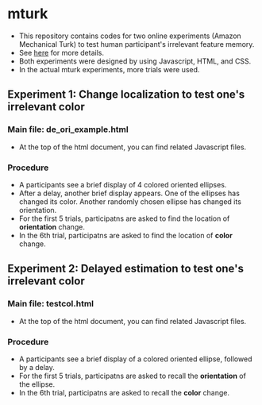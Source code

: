 # mturk
- This repository contains codes for two online experiments (Amazon Mechanical Turk) to test human participant's irrelevant feature memory.
- See [here](http://www.hongsup.com/blog/2015/6/28/surprise) for more details.
- Both experiments were designed by using Javascript, HTML, and CSS.
- In the actual mturk experiments, more trials were used.

## Experiment 1: Change localization to test one's irrelevant color
### Main file: de_ori_example.html
- At the top of the html document, you can find related Javascript files.
### Procedure
- A participants see a brief display of 4 colored oriented ellipses.
- After a delay, another brief display appears. One of the ellipses has changed its color. Another randomly chosen ellipse has changed its orientation.
- For the first 5 trials, participatns are asked to find the location of <b>orientation</b> change.
- In the 6th trial, participatns are asked to find the location of <b>color</b> change.

## Experiment 2: Delayed estimation to test one's irrelevant color
### Main file: testcol.html
- At the top of the html document, you can find related Javascript files. 
### Procedure
- A participants see a brief display of a colored oriented ellipse, followed by a delay.
- For the first 5 trials, participatns are asked to recall the <b>orientation</b> of the ellipse.
- In the 6th trial, participatns are asked to recall the <b>color</b> change.


